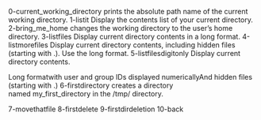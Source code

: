 0-current_working_directory prints the absolute path name of the current working directory.
1-listit Display the contents list of your current directory.
2-bring_me_home changes the working directory to the user’s home directory.
3-listfiles Display current directory contents in a long format.
4-listmorefiles Display current directory contents, including hidden files (starting with .). Use the long format.
5-listfilesdigitonly Display current directory contents.

Long formatwith user and group IDs displayed numericallyAnd hidden files (starting with .)
6-firstdirectory creates a directory named my_first_directory in the /tmp/ directory.

7-movethatfile
8-firstdelete
9-firstdirdeletion
10-back
